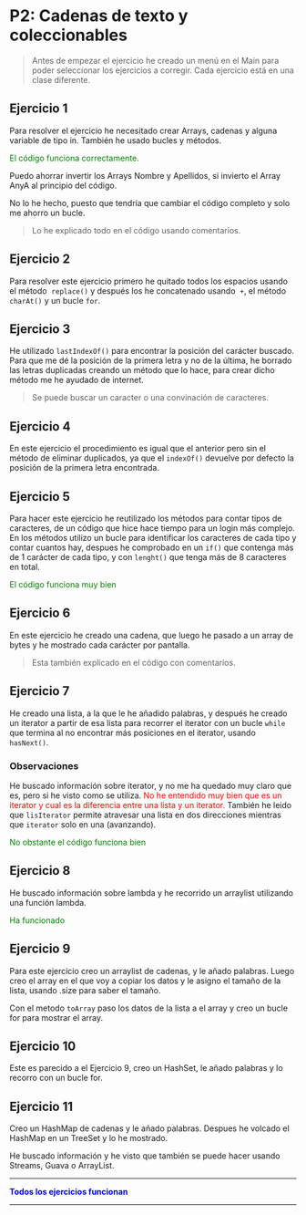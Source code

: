# P2: Cadenas de texto y coleccionables

>Antes de empezar el ejercicio he creado un menú en el Main para poder seleccionar los ejercicios a corregir. Cada ejercicio está en una clase diferente.

## Ejercicio 1
Para resolver el ejercicio he necesitado crear Arrays, cadenas y alguna variable de tipo in. 
También he usado bucles y métodos.


<span style="color:green">El código funciona correctamente.</span>


Puedo ahorrar invertir los Arrays Nombre y Apellidos, si invierto el Array AnyA al principio del código.

No lo he hecho, puesto que tendría que cambiar el código completo y solo me ahorro un bucle.


>Lo he explicado todo en el código usando comentarios.
>

## Ejercicio 2

Para resolver este ejercicio primero he quitado todos los espacios usando el método  ```replace()``` y después los he concatenado usando  ```+```, el método ```charAt()``` y un bucle ```for```.

## Ejercicio 3
He utilizado ```lastIndexOf()``` para encontrar la posición del carácter buscado. Para que me dé la posición de la primera letra y no de la última, he borrado las letras duplicadas creando un método que lo hace, para crear dicho método me he ayudado de internet.

>Se puede buscar un caracter o una convinación de caracteres.
>
## Ejercicio 4

En este ejercicio el procedimiento es igual que el anterior pero sin el método de eliminar duplicados, ya que el  ```indexOf()``` devuelve por defecto la posición de la primera letra encontrada.

## Ejercicio 5

Para hacer este ejercicio he reutilizado los métodos para contar tipos de caracteres, de un código que hice hace tiempo para un login más complejo.
En los métodos utilizo un bucle para identificar los caracteres de cada tipo y contar cuantos hay, despues he comprobado en un ```if()``` que contenga más de 1 carácter de cada tipo, y con ```lenght()``` que tenga más de 8 caracteres en total.

<span style="color:green">El código funciona muy bien</span>

## Ejercicio 6

En este ejercicio he creado una cadena, que luego he pasado a un array de bytes y he mostrado cada carácter por pantalla. 
>Esta también explicado en el código con comentarios.
>

## Ejercicio 7

He creado una lista, a la que le he añadido palabras, y después he creado un iterator a partir de esa lista para recorrer el iterator con un bucle ```while``` que termina al no encontrar más posiciones en el iterator, usando ```hasNext()```.

### Observaciones

He buscado información sobre iterator, y no me ha quedado muy claro que es, pero si he visto como se utiliza.
<span style="color:red">No he entendido muy bien que es un iterator y cual es la diferencia entre una lista y un iterator.</span>
También he leido que ```lisIterator``` permite atravesar una lista en dos direcciones mientras que ```iterator``` solo en una (avanzando).

<span style="color:green">No obstante el código funciona bien</span>

## Ejercicio 8

He buscado información sobre lambda y he recorrido un arraylist utilizando una función lambda.

<span style="color:green">Ha funcionado</span>

## Ejercicio 9

Para este ejercicio creo un arraylist de cadenas, y le añado palabras.
Luego creo el array en el que voy a copiar los datos y le asigno el tamaño de la lista, usando .size para saber el tamaño.

Con el metodo ```toArray``` paso los datos de la lista a el array y creo un bucle for para mostrar el array.

## Ejercicio 10

Este es parecido a el Ejercicio 9, creo un HashSet, le añado palabras y lo recorro con un bucle for.

## Ejercicio 11

Creo un HashMap de cadenas y le añado palabras.
Despues he volcado el HashMap en un TreeSet y lo he mostrado.

He buscado información y he visto que también se puede hacer usando Streams, Guava o ArrayList.

***
<span style="color:blue">**Todos los ejercicios funcionan**</span>
***